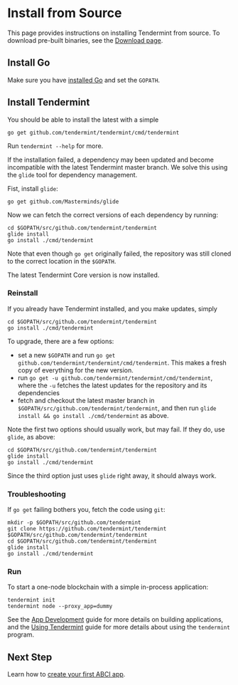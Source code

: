 # Install from Source

This page provides instructions on installing Tendermint from source.
To download pre-built binaries, see the [Download page](/download).

## Install Go

Make sure you have [installed Go](https://golang.org/doc/install) and set the `GOPATH`.

## Install Tendermint

You should be able to install the latest with a simple 

```
go get github.com/tendermint/tendermint/cmd/tendermint
```

Run `tendermint --help` for more.

If the installation failed, a dependency may been updated and become incompatible with the latest Tendermint master branch.
We solve this using the `glide` tool for dependency management.

Fist, install `glide`:

```
go get github.com/Masterminds/glide
```

Now we can fetch the correct versions of each dependency by running:

```
cd $GOPATH/src/github.com/tendermint/tendermint
glide install
go install ./cmd/tendermint
```

Note that even though `go get` originally failed, 
the repository was still cloned to the correct location in the `$GOPATH`.

The latest Tendermint Core version is now installed. 

### Reinstall

If you already have Tendermint installed, and you make updates,
simply 

```
cd $GOPATH/src/github.com/tendermint/tendermint
go install ./cmd/tendermint
```

To upgrade, there are a few options:

- set a new `$GOPATH` and run `go get github.com/tendermint/tendermint/cmd/tendermint`. This makes a fresh copy of everything for the new version. 
- run `go get -u github.com/tendermint/tendermint/cmd/tendermint`, where the `-u` fetches the latest updates for the repository and its dependencies
- fetch and checkout the latest master branch in `$GOPATH/src/github.com/tendermint/tendermint`, and then run `glide install && go install ./cmd/tendermint` as above.

Note the first two options should usually work, but may fail.
If they do, use `glide`, as above: 

```
cd $GOPATH/src/github.com/tendermint/tendermint
glide install
go install ./cmd/tendermint
```

Since the third option just uses `glide` right away, it should always work.


### Troubleshooting

If `go get` failing bothers you, fetch the code using `git`:

```
mkdir -p $GOPATH/src/github.com/tendermint
git clone https://github.com/tendermint/tendermint $GOPATH/src/github.com/tendermint/tendermint
cd $GOPATH/src/github.com/tendermint/tendermint
glide install
go install ./cmd/tendermint
```

### Run

To start a one-node blockchain with a simple in-process application: 

```
tendermint init
tendermint node --proxy_app=dummy
```

See the 
[App Development](/docs/guides/app-development)
guide for more details on building applications,
and the 
[Using Tendermint](/docs/guides/using-tendermint) 
guide for more details about using the `tendermint` program.

## Next Step

Learn how to [create your first ABCI app](/docs/getting-started/first-abci-app).
